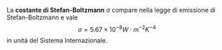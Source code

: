 La **costante di Stefan-Boltzmann** $\sigma$ compare nella legge di emissione di Stefan-Boltzmann e vale
$$\sigma=5.67\times10^{-8}W\cdot m^{-2}K^{-4}$$
in unità del Sistema Internazionale.